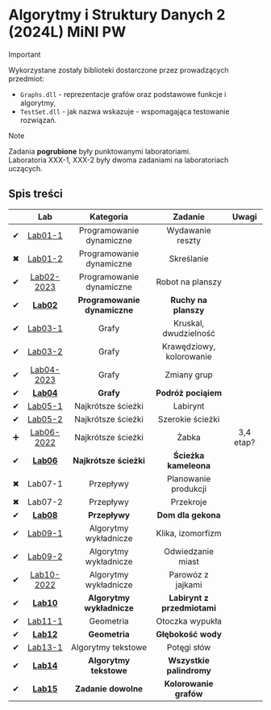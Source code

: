 # Algorytmy i Struktury Danych 2 (2024L) MiNI PW


> [!IMPORTANT]
> Wykorzystane zostały biblioteki dostarczone przez prowadzących przedmiot:
> - `Graphs.dll` - reprezentacje grafów oraz podstawowe funkcje i algorytmy,
> - `TestSet.dll` - jak nazwa wskazuje - wspomagająca testowanie rozwiązań.

> [!NOTE]
> Zadania **pogrubione** były punktowanymi laboratoriami. <br>
> Laboratoria XXX-1, XXX-2 były dwoma zadaniami na laboratoriach uczących.

## Spis treści
|  | Lab | Kategoria | Zadanie | Uwagi |
| :---: | :---: | :---: | :---: | :---: |
| ✔ | [Lab01-1](../master/Lab01-1/) | Programowanie dynamiczne | Wydawanie reszty | |
| ✖ | [Lab01-2](../master/Lab01-2/) | Programowanie dynamiczne | Skreślanie | |
| ✔ | [Lab02-2023](../master/Lab02-2023/) | Programowanie dynamiczne | Robot na planszy | |
| ✔ | [**Lab02**](../master/Lab02/) | **Programowanie dynamiczne** | **Ruchy na planszy** | |
| ✔ | [Lab03-1](../master/Lab03-1/) | Grafy | Kruskal, dwudzielność | |
| ✔ | [Lab03-2](../master/Lab03-2/) | Grafy | Krawędziowy, kolorowanie | |
| ✔ | [Lab04-2023](../master/Lab04-2023/) | Grafy | Zmiany grup | |
| ✔ | [**Lab04**](../master/Lab04/) | **Grafy** | **Podróż pociąiem** |  | 
| ✔ | [Lab05-1](../master/Lab05-1/) | Najkrótsze ścieżki | Labirynt | |
| ✔ | [Lab05-2](../master/Lab05-2/) | Najkrótsze ścieżki | Szerokie ścieżki | |
| ➕ | [Lab06-2022](../master/Lab06-2022/) | Najkrótsze ścieżki | Żabka | 3,4 etap? |
| ✔ | [**Lab06**](../master/Lab06/) | **Najkrótsze ścieżki** | **Ścieżka kameleona** | | 
| ✖ | Lab07-1 | Przepływy | Planowanie produkcji | |
| ✖ | Lab07-2 | Przepływy | Przekroje | |
| ✔ | [**Lab08**](../master/Lab08/) | **Przepływy** | **Dom dla gekona** | |
| ✔ | [Lab09-1](../master/Lab09-1/) | Algorytmy wykładnicze | Klika, izomorfizm | |
| ✔ | [Lab09-2](../master/Lab09-2/) | Algorytmy wykładnicze | Odwiedzanie miast | |
| ✔ | [Lab10-2022](../master/Lab10-2022/) | Algorytmy wykładnicze | Parowóz z jajkami | |
| ✔ | [**Lab10**](../master/Lab10/) | **Algorytmy wykładnicze** | **Labirynt z przedmiotami** | | 
| ✔ | [Lab11-1](../master/Lab11-1/) | Geometria | Otoczka wypukła | |
| ✔ | [**Lab12**](../master/Lab12/) | **Geometria** | **Głębokość wody** | |
| ✔ | [Lab13-1](../master/Lab13-1/) | Algorytmy tekstowe | Potęgi słów | |
| ✔ | [**Lab14**](../master/Lab14/) | **Algorytmy tekstowe** | **Wszystkie palindromy** | |
| ✔ | [**Lab15**](../master/Lab15/) | **Zadanie dowolne** | **Kolorowanie grafów** | |
